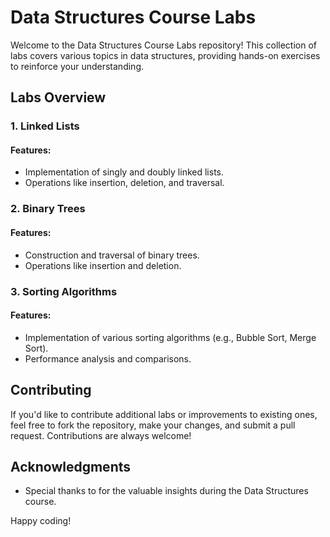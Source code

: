 # Data Structures Course Labs

Welcome to the Data Structures Course Labs repository! This collection of labs covers various topics in data structures, providing hands-on exercises to reinforce your understanding.

## Labs Overview

### 1. Linked Lists

#### Features:
- Implementation of singly and doubly linked lists.
- Operations like insertion, deletion, and traversal.


### 2. Binary Trees

#### Features:
- Construction and traversal of binary trees.
- Operations like insertion and deletion.


### 3. Sorting Algorithms

#### Features:
- Implementation of various sorting algorithms (e.g., Bubble Sort, Merge Sort).
- Performance analysis and comparisons.


## Contributing

If you'd like to contribute additional labs or improvements to existing ones, feel free to fork the repository, make your changes, and submit a pull request. 
Contributions are always welcome!


## Acknowledgments

- Special thanks to for the valuable insights during the Data Structures course.

Happy coding!
